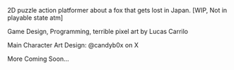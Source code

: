 2D puzzle action platformer about a fox that gets lost in Japan. [WIP, Not in playable state atm]


Game Design, Programming, terrible pixel art by Lucas Carrilo


Main Character Art Design: @candyb0x on X


More Coming Soon...
